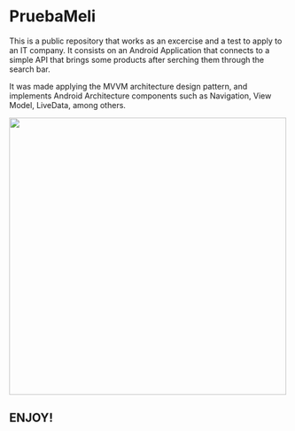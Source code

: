 # PruebaMeli

This is a public repository that works as an excercise and a test to apply to an IT company.
It consists on an Android Application that connects to a simple API that brings some products after serching them through the search bar.

It was made applying the MVVM architecture design pattern, and implements Android Architecture components such as Navigation, View Model, LiveData, among others.

<img src="https://github.com/JuanchoParedes/PruebaMeli/assets/4059634/ce6fc538-8c51-4765-8ee0-9179d1f792f7" height="500" />

## ENJOY!
